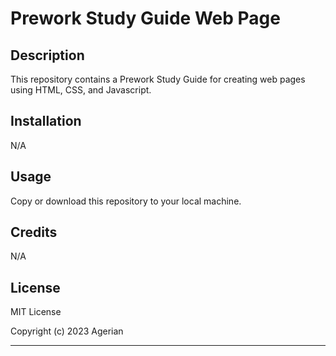 # Prework Study Guide Web Page

## Description

This repository contains a Prework Study Guide for creating web pages using HTML, CSS, and Javascript. 

## Installation

N/A

## Usage

Copy or download this repository to your local machine.

## Credits

N/A

## License

MIT License

Copyright (c) 2023 Agerian

---